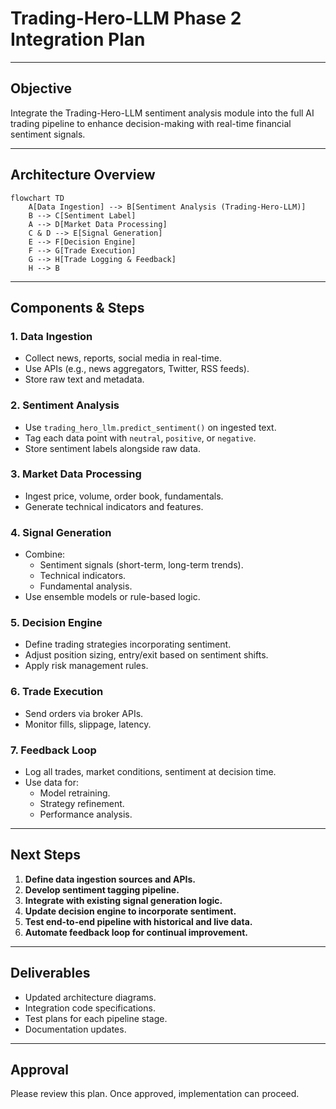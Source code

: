 # Trading-Hero-LLM Phase 2 Integration Plan

---

## Objective
Integrate the Trading-Hero-LLM sentiment analysis module into the full AI trading pipeline to enhance decision-making with real-time financial sentiment signals.

---

## Architecture Overview

```mermaid
flowchart TD
    A[Data Ingestion] --> B[Sentiment Analysis (Trading-Hero-LLM)]
    B --> C[Sentiment Label]
    A --> D[Market Data Processing]
    C & D --> E[Signal Generation]
    E --> F[Decision Engine]
    F --> G[Trade Execution]
    G --> H[Trade Logging & Feedback]
    H --> B
```

---

## Components & Steps

### 1. Data Ingestion
- Collect news, reports, social media in real-time.
- Use APIs (e.g., news aggregators, Twitter, RSS feeds).
- Store raw text and metadata.

### 2. Sentiment Analysis
- Use `trading_hero_llm.predict_sentiment()` on ingested text.
- Tag each data point with `neutral`, `positive`, or `negative`.
- Store sentiment labels alongside raw data.

### 3. Market Data Processing
- Ingest price, volume, order book, fundamentals.
- Generate technical indicators and features.

### 4. Signal Generation
- Combine:
  - Sentiment signals (short-term, long-term trends).
  - Technical indicators.
  - Fundamental analysis.
- Use ensemble models or rule-based logic.

### 5. Decision Engine
- Define trading strategies incorporating sentiment.
- Adjust position sizing, entry/exit based on sentiment shifts.
- Apply risk management rules.

### 6. Trade Execution
- Send orders via broker APIs.
- Monitor fills, slippage, latency.

### 7. Feedback Loop
- Log all trades, market conditions, sentiment at decision time.
- Use data for:
  - Model retraining.
  - Strategy refinement.
  - Performance analysis.

---

## Next Steps

1. **Define data ingestion sources and APIs.**
2. **Develop sentiment tagging pipeline.**
3. **Integrate with existing signal generation logic.**
4. **Update decision engine to incorporate sentiment.**
5. **Test end-to-end pipeline with historical and live data.**
6. **Automate feedback loop for continual improvement.**

---

## Deliverables

- Updated architecture diagrams.
- Integration code specifications.
- Test plans for each pipeline stage.
- Documentation updates.

---

## Approval

Please review this plan. Once approved, implementation can proceed.